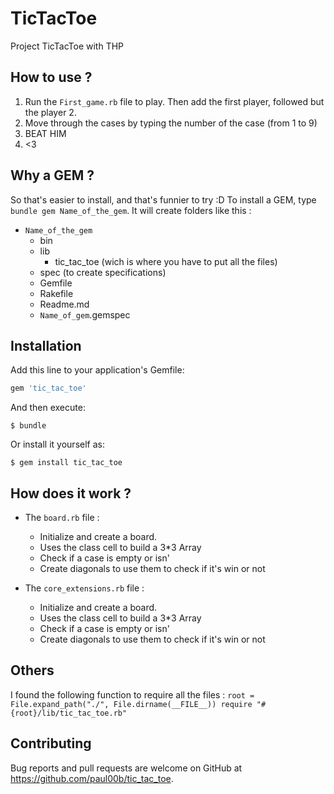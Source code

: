 # TicTacToe

Project TicTacToe with THP

## How to use ?

1. Run the ``First_game.rb`` file to play. Then add the first player, followed but the player 2.
2. Move through the cases by typing the number of the case (from 1 to 9)
4. BEAT HIM
5. <3

## Why a GEM ?
So that's easier to install, and that's funnier to try :D
To install a GEM, type ``bundle gem Name_of_the_gem``. It will create folders like this :
* ``Name_of_the_gem``
  * bin
  * lib
    * tic_tac_toe (wich is where you have to put all the files)
  * spec (to create specifications)
  * Gemfile
  * Rakefile
  * Readme.md
  * ```Name_of_gem```.gemspec

## Installation

Add this line to your application's Gemfile:

```ruby
gem 'tic_tac_toe'
```

And then execute:

    $ bundle

Or install it yourself as:

    $ gem install tic_tac_toe

## How does it work ?
* The ```board.rb``` file :
  * Initialize and create a board.
  * Uses the class cell to build a 3*3 Array
  * Check if a case is empty or isn'
  * Create diagonals to use them to check if it's win or not

* The ```core_extensions.rb``` file :
  * Initialize and create a board.
  * Uses the class cell to build a 3*3 Array
  * Check if a case is empty or isn'
  * Create diagonals to use them to check if it's win or not


## Others
I found the following function to require all the files :
``
root = File.expand_path("./", File.dirname(__FILE__))
require "#{root}/lib/tic_tac_toe.rb"
``


## Contributing

Bug reports and pull requests are welcome on GitHub at https://github.com/paul00b/tic_tac_toe.
